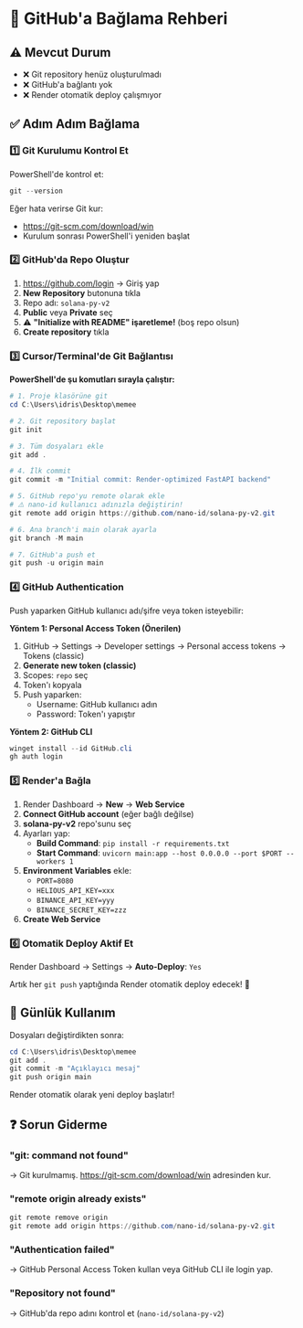 # 🔗 GitHub'a Bağlama Rehberi

## ⚠️ Mevcut Durum
- ❌ Git repository henüz oluşturulmadı
- ❌ GitHub'a bağlantı yok
- ❌ Render otomatik deploy çalışmıyor

## ✅ Adım Adım Bağlama

### 1️⃣ Git Kurulumu Kontrol Et

PowerShell'de kontrol et:
```powershell
git --version
```

Eğer hata verirse Git kur:
- https://git-scm.com/download/win
- Kurulum sonrası PowerShell'i yeniden başlat

### 2️⃣ GitHub'da Repo Oluştur

1. https://github.com/login → Giriş yap
2. **New Repository** butonuna tıkla
3. Repo adı: `solana-py-v2`
4. **Public** veya **Private** seç
5. ⚠️ **"Initialize with README" işaretleme!** (boş repo olsun)
6. **Create repository** tıkla

### 3️⃣ Cursor/Terminal'de Git Bağlantısı

**PowerShell'de şu komutları sırayla çalıştır:**

```powershell
# 1. Proje klasörüne git
cd C:\Users\idris\Desktop\memee

# 2. Git repository başlat
git init

# 3. Tüm dosyaları ekle
git add .

# 4. İlk commit
git commit -m "Initial commit: Render-optimized FastAPI backend"

# 5. GitHub repo'yu remote olarak ekle
# ⚠️ nano-id kullanıcı adınızla değiştirin!
git remote add origin https://github.com/nano-id/solana-py-v2.git

# 6. Ana branch'i main olarak ayarla
git branch -M main

# 7. GitHub'a push et
git push -u origin main
```

### 4️⃣ GitHub Authentication

Push yaparken GitHub kullanıcı adı/şifre veya token isteyebilir:

**Yöntem 1: Personal Access Token (Önerilen)**
1. GitHub → Settings → Developer settings → Personal access tokens → Tokens (classic)
2. **Generate new token (classic)**
3. Scopes: `repo` seç
4. Token'ı kopyala
5. Push yaparken:
   - Username: GitHub kullanıcı adın
   - Password: Token'ı yapıştır

**Yöntem 2: GitHub CLI**
```powershell
winget install --id GitHub.cli
gh auth login
```

### 5️⃣ Render'a Bağla

1. Render Dashboard → **New** → **Web Service**
2. **Connect GitHub account** (eğer bağlı değilse)
3. **solana-py-v2** repo'sunu seç
4. Ayarları yap:
   - **Build Command**: `pip install -r requirements.txt`
   - **Start Command**: `uvicorn main:app --host 0.0.0.0 --port $PORT --workers 1`
5. **Environment Variables** ekle:
   - `PORT=8080`
   - `HELIOUS_API_KEY=xxx`
   - `BINANCE_API_KEY=yyy`
   - `BINANCE_SECRET_KEY=zzz`
6. **Create Web Service**

### 6️⃣ Otomatik Deploy Aktif Et

Render Dashboard → Settings → **Auto-Deploy**: `Yes`

Artık her `git push` yaptığında Render otomatik deploy edecek! 🎉

## 🔄 Günlük Kullanım

Dosyaları değiştirdikten sonra:

```powershell
cd C:\Users\idris\Desktop\memee
git add .
git commit -m "Açıklayıcı mesaj"
git push origin main
```

Render otomatik olarak yeni deploy başlatır!

## ❓ Sorun Giderme

### "git: command not found"
→ Git kurulmamış. https://git-scm.com/download/win adresinden kur.

### "remote origin already exists"
```powershell
git remote remove origin
git remote add origin https://github.com/nano-id/solana-py-v2.git
```

### "Authentication failed"
→ GitHub Personal Access Token kullan veya GitHub CLI ile login yap.

### "Repository not found"
→ GitHub'da repo adını kontrol et (`nano-id/solana-py-v2`)

